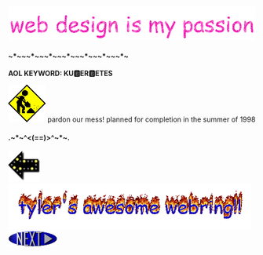 ### ![Header](header.gif)

#### ~*~*~*~*~*~*~*~*~*~*~*~*~*~*~*~*~*~*~*~

**AOL KEYWORD: KU🅱ER🅱ETES**

![Under Construction](construction.gif) pardon our mess! planned for completion in the summer of 1998

#### .~*~^<(==)>^~*~.

![Previous](previousimage.gif) ![Webring](webring.gif) ![Next](nextimage.gif)
